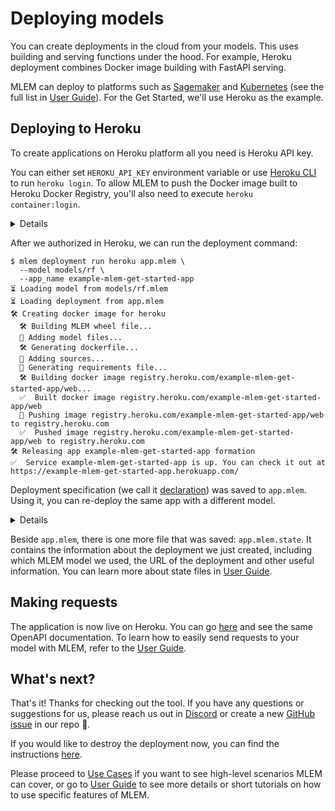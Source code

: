 # Deploying models

You can create deployments in the cloud from your models. This uses building and
serving functions under the hood. For example, Heroku deployment combines Docker
image building with FastAPI serving.

MLEM can deploy to platforms such as
[Sagemaker](/doc/user-guide/deploying/sagemaker) and
[Kubernetes](/doc/user-guide/deploying/kubernetes) (see the full list in
[User Guide](/doc/user-guide/deploying)). For the Get Started, we'll use Heroku
as the example.

## Deploying to Heroku

To create applications on Heroku platform all you need is Heroku API key.

You can either set `HEROKU_API_KEY` environment variable or use
[Heroku CLI](https://devcenter.heroku.com/articles/heroku-cli) to run
`heroku login`. To allow MLEM to push the Docker image built to Heroku Docker
Registry, you'll also need to execute `heroku container:login`.

<details>

### ⚙️How to obtain Heroku API key

- Go to [heroku.com](http://heroku.com)
- Sign up or login with existing account
- Go to account settings by clicking your profile picture on the main page
- Find API Key section and reveal existing one or re-generate it

</details>

After we authorized in Heroku, we can run the deployment command:

```
$ mlem deployment run heroku app.mlem \
  --model models/rf \
  --app_name example-mlem-get-started-app
⏳️ Loading model from models/rf.mlem
⏳️ Loading deployment from app.mlem
🛠 Creating docker image for heroku
  🛠 Building MLEM wheel file...
  💼 Adding model files...
  🛠 Generating dockerfile...
  💼 Adding sources...
  💼 Generating requirements file...
  🛠 Building docker image registry.heroku.com/example-mlem-get-started-app/web...
  ✅  Built docker image registry.heroku.com/example-mlem-get-started-app/web
  🔼 Pushing image registry.heroku.com/example-mlem-get-started-app/web to registry.heroku.com
  ✅  Pushed image registry.heroku.com/example-mlem-get-started-app/web to registry.heroku.com
🛠 Releasing app example-mlem-get-started-app formation
✅  Service example-mlem-get-started-app is up. You can check it out at https://example-mlem-get-started-app.herokuapp.com/
```

Deployment specification (we call it
[declaration](/doc/command-reference/declare)) was saved to `app.mlem`. Using
it, you can re-deploy the same app with a different model.

<details>

### See app.mlem contents

```yaml
$ cat app.mlem
app_name: example-mlem-get-started-app
object_type: deployment
type: heroku
```

</details>

Beside `app.mlem`, there is one more file that was saved: `app.mlem.state`. It
contains the information about the deployment we just created, including which
MLEM model we used, the URL of the deployment and other useful information. You
can learn more about state files in [User Guide](/doc/user-guide/deploying).

## Making requests

The application is now live on Heroku. You can go
[here](http://example-mlem-get-started-app.herokuapp.com) and see the same
OpenAPI documentation. To learn how to easily send requests to your model with
MLEM, refer to the [User Guide](/doc/user-guide/deploying).

## What's next?

That's it! Thanks for checking out the tool. If you have any questions or
suggestions for us, please reach us out in
[Discord](https://discord.com/channels/485586884165107732/903647230655881226) or
create a new [GitHub issue](https://github.com/iterative/mlem/issues) in our
repo 🙌.

If you would like to destroy the deployment now, you can find the instructions
[here](/doc/user-guide/deploying).

Please proceed to [Use Cases](/doc/use-cases) if you want to see high-level
scenarios MLEM can cover, or go to [User Guide](/doc/user-guide) to see more
details or short tutorials on how to use specific features of MLEM.
